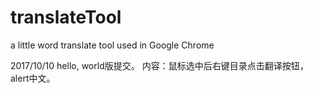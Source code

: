# translateTool
a little word translate tool used in Google Chrome

2017/10/10
hello, world版提交。
内容：鼠标选中后右键目录点击翻译按钮，alert中文。
